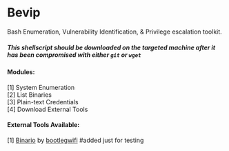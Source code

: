 # Bevip
Bash Enumeration, Vulnerability Identification, &amp; Privilege escalation toolkit.

##### This shellscript should be downloaded on the targeted machine after it has been compromised with either `git` or `wget`

#### Modules:
[1] System Enumeration<br>
[2] List Binaries<br>
[3] Plain-text Credentials<br>
[4] Download External Tools<br>

#### External Tools Available:
[1] [Binario](https://github.com/bootlegwifi/binario) by [bootlegwifi](https://github.com/bootlegwifi) #added just for testing
